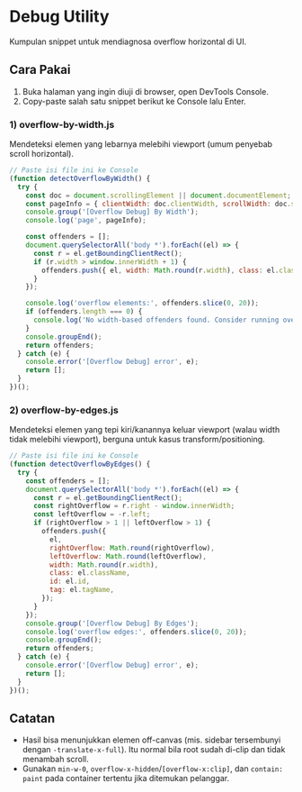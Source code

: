 # Debug Utility

Kumpulan snippet untuk mendiagnosa overflow horizontal di UI.

## Cara Pakai
1. Buka halaman yang ingin diuji di browser, open DevTools Console.
2. Copy-paste salah satu snippet berikut ke Console lalu Enter.

### 1) overflow-by-width.js
Mendeteksi elemen yang lebarnya melebihi viewport (umum penyebab scroll horizontal).

```js
// Paste isi file ini ke Console
(function detectOverflowByWidth() {
  try {
    const doc = document.scrollingElement || document.documentElement;
    const pageInfo = { clientWidth: doc.clientWidth, scrollWidth: doc.scrollWidth };
    console.group('[Overflow Debug] By Width');
    console.log('page', pageInfo);

    const offenders = [];
    document.querySelectorAll('body *').forEach((el) => {
      const r = el.getBoundingClientRect();
      if (r.width > window.innerWidth + 1) {
        offenders.push({ el, width: Math.round(r.width), class: el.className, id: el.id, tag: el.tagName });
      }
    });

    console.log('overflow elements:', offenders.slice(0, 20));
    if (offenders.length === 0) {
      console.log('No width-based offenders found. Consider running overflow-by-edges.js.');
    }
    console.groupEnd();
    return offenders;
  } catch (e) {
    console.error('[Overflow Debug] error', e);
    return [];
  }
})();
```

### 2) overflow-by-edges.js
Mendeteksi elemen yang tepi kiri/kanannya keluar viewport (walau width tidak melebihi viewport), berguna untuk kasus transform/positioning.

```js
// Paste isi file ini ke Console
(function detectOverflowByEdges() {
  try {
    const offenders = [];
    document.querySelectorAll('body *').forEach((el) => {
      const r = el.getBoundingClientRect();
      const rightOverflow = r.right - window.innerWidth;
      const leftOverflow = -r.left;
      if (rightOverflow > 1 || leftOverflow > 1) {
        offenders.push({
          el,
          rightOverflow: Math.round(rightOverflow),
          leftOverflow: Math.round(leftOverflow),
          width: Math.round(r.width),
          class: el.className,
          id: el.id,
          tag: el.tagName,
        });
      }
    });
    console.group('[Overflow Debug] By Edges');
    console.log('overflow edges:', offenders.slice(0, 20));
    console.groupEnd();
    return offenders;
  } catch (e) {
    console.error('[Overflow Debug] error', e);
    return [];
  }
})();
```

## Catatan
- Hasil bisa menunjukkan elemen off-canvas (mis. sidebar tersembunyi dengan `-translate-x-full`). Itu normal bila root sudah di-clip dan tidak menambah scroll.
- Gunakan `min-w-0`, `overflow-x-hidden`/`[overflow-x:clip]`, dan `contain: paint` pada container tertentu jika ditemukan pelanggar.
